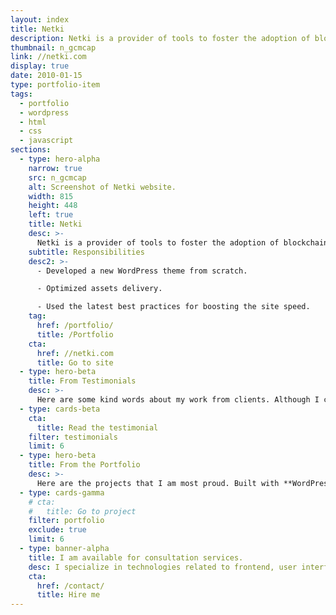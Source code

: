 ```yaml
---
layout: index
title: Netki
description: Netki is a provider of tools to foster the adoption of blockchain technology from Los Angeles, United States. The website runs on WordPress and WPEngine.
thumbnail: n_gcmcap
link: //netki.com
display: true
date: 2010-01-15
type: portfolio-item
tags:
  - portfolio
  - wordpress
  - html
  - css
  - javascript
sections:
  - type: hero-alpha
    narrow: true
    src: n_gcmcap
    alt: Screenshot of Netki website.
    width: 815
    height: 448
    left: true
    title: Netki
    desc: >-
      Netki is a provider of tools to foster the adoption of blockchain technology from Los Angeles, United States. The website runs on WordPress and WPEngine.
    subtitle: Responsibilities
    desc2: >-
      - Developed a new WordPress theme from scratch.

      - Optimized assets delivery.

      - Used the latest best practices for boosting the site speed.
    tag:
      href: /portfolio/
      title: /Portfolio
    cta:
      href: //netki.com
      title: Go to site
  - type: hero-beta
    title: From Testimonials
    desc: >-
      Here are some kind words about my work from clients. Although I collaborated with clients from more than 10 countries, most of them come from **The United States**.
  - type: cards-beta
    cta:
      title: Read the testimonial
    filter: testimonials
    limit: 6
  - type: hero-beta
    title: From the Portfolio
    desc: >-
      Here are the projects that I am most proud. Built with **WordPress**, **Shopify**, **Jekyll**, and **Hugo**, among others.
  - type: cards-gamma
    # cta:
    #   title: Go to project
    filter: portfolio
    exclude: true
    limit: 6
  - type: banner-alpha
    title: I am available for consultation services.
    desc: I specialize in technologies related to frontend, user interface, and web development.
    cta:
      href: /contact/
      title: Hire me
---
```

